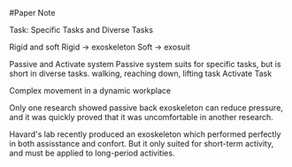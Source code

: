 #Paper Note


Task: Specific Tasks and Diverse Tasks

Rigid and soft 
  Rigid -> exoskeleton
  Soft  -> exosuit

Passive and Activate system
Passive system suits for specific tasks, but is short in diverse tasks.
  walking, reaching down, lifting task
Activate Task

Complex movement in a dynamic workplace

Only one research showed passive back exoskeleton can reduce pressure, and it was quickly proved that it was uncomfortable in another research.

Havard's lab recently produced an exoskeleton which performed perfectly in both assisstance and confort. But it only suited for short-term activity, and must be applied to long-period activities.












